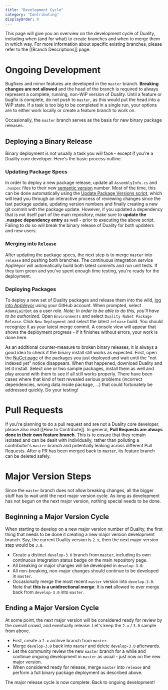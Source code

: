 ```yaml
---
title: "Development Cycle"
category: "Contributing"
displayOrder: 0
---
```


This page will give you an overview on the development cycle of Duality, including when (and for what) to create branches and when to merge them in which way. For more information about specific existing branches, please refer to the [[Branch Descriptions]] page.

# Ongoing Development

Bugfixes and minor features are developed in the `master` branch. **Breaking changes are not allowed** and the head of the branch is required to always represent a complete, running, non-WiP version of Duality. Until a feature or bugfix is complete, do not push to `master`, as this would put the head into a WiP state. If a task is too big to be completed in a single run, your options are to either work locally or create a feature branch to work on. 

Occasionally, the `master` branch serves as the basis for new binary package releases.

## Deploying a Binary Release

Binary deployment is not usually a task you will face - except if you're a Duality core developer. Here's the basic process outline.

### Updating Package Specs

In order to deploy a new package release, update all `AssemblyInfo.cs` and `.nuspec` files to their new [semantic version](http://semver.org/) number. Most of the time, this can be done automatically using the [Update Package Versions script](https://github.com/AdamsLair/duality/tree/master/Build/Scripts), which will lead you through an interactive process of reviewing changes since the last package update, updating version numbers and finally creating a new git commit with the package update. However, if you updated a dependency that is not itself part of the main repository, make sure to **update the .nuspec dependency entry** as well - prior to executing the above script. Failing to do so will break the binary release of Duality for both updaters and new users.

### Merging into `Release`

After updating the package specs, the next step is to merge `master` into `release` and pushing both branches. The continuous integration service AppVeyor will automatically build both latest commits and run unit tests. If they turn green and you've spent enough time testing, you're ready for the deployment.

### Deploying Packages

To deploy a new set of Duality packages and release them into the wild, [log into AppVeyor](https://ci.appveyor.com/projects) using your GitHub account. When prompted, select `AdamsLairBot` as a user role. _Note: In order to be able to do this, you'll have to be authorized._ Open `Environments` and select `Duality NuGet Package Release`. Click `New Deployment` and select the latest `release` build. You should recognize it as your latest merge commit. A console view will appear that shows the deployment progress - if it finishes without errors, your work is done here.

As an additional counter-measure to broken binary releases, it is always a good idea to check if the binary install still works as expected. First, open the [NuGet page](https://www.nuget.org/packages/AdamsLair.Duality) of the packages you just deployed and wait until the "not indexed yet" notice disappears. When that happened, download Duality and let it install. Select one or two sample packages, install them as well and play around with them to see if all still works properly. There have been cases where that kind of test revealed serious problems (incorrect dependencies, wrong data inside package, ...) that could fortunately be addressed quickly. Do your testing!

# Pull Requests

If you're planning to do a pull request and are not a Duality core developer, please also read [[How to Contribute]]. In general, **Pull Requests are always done in their own feature branch**. This is to ensure that they remain isolated and can be dealt with individually, rather than polluting a contributor's `master` branch and potentially leaking across different Pull Requests. After a PR has been merged back to `master`, its feature branch can be deleted safely.

# Major Version Steps

Since the `master` branch does not allow breaking changes, all the bigger stuff has to wait until the next major version cycle. As long as development has not begun on the next major version, nothing special needs to be done.

## Beginning a Major Version Cycle

When starting to develop on a new major version number of Duality, the first thing that needs to be done it creating a new major version development branch. Say, the current Duality version is `2.x`, then the next major version step would be `3.0`. 

- Create a distinct `develop-3.0` branch from `master`, including its own continuous integration status badge on the main repository page.
- All breaking or major changes will be developed in `develop-3.0`.
- All non-breaking, non-major changes should continue to be developed in `master`.
- Occasionally merge the most recent `master` version into `develop-3.0`. Note that **this is a unidirectional merge**: It is **not** allowed to ever merge back from `develop-3.0` into `master`.

## Ending a Major Version Cycle

At some point, the next major version will be considered ready for review by the overall crowd, and eventually release. Let's keep the `2.x` / `3.0` sample from above.

- First, create a `2.x` archive branch from `master`.
- Merge `develop-3.0` back into `master` and delete `develop-3.0` afterwards.
- Let the community review the new `master` branch for a while and continue ongoing development in `master` as usual - just now on the new major version.
- When considered ready for release, merge `master` into `release` and perform a full binary package deployment as described above.

The major release cycle is now complete. Back to ongoing development!